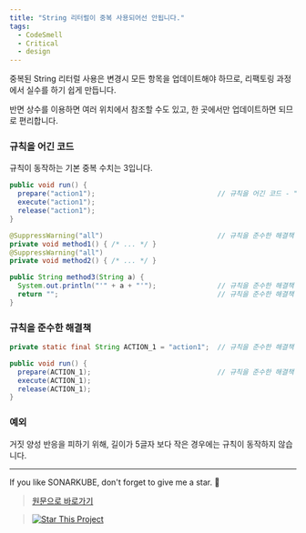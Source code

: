 ```yaml
---
title: "String 리터럴이 중복 사용되어선 안됩니다."
tags:
  - CodeSmell
  - Critical
  - design
---
```


중복된 String 리터럴 사용은 변경시 모든 항목을 업데이트해야 하므로, 리팩토링 과정에서 실수를 하기 쉽게 만듭니다.

반면 상수를 이용하면 여러 위치에서 참조할 수도 있고, 한 곳에서만 업데이트하면 되므로 편리합니다.

### 규칙을 어긴 코드

규칙이 동작하는 기본 중복 수치는 3입니다.

```java
public void run() {
  prepare("action1");                              // 규칙을 어긴 코드 - "action1" 이 3번 중복되어 사용되었습니다
  execute("action1");
  release("action1");
}

@SuppressWarning("all")                            // 규칙을 준수한 해결책 - 어노테이션에서는 이 규칙이 적용되지 않습니다
private void method1() { /* ... */ }
@SuppressWarning("all")
private void method2() { /* ... */ }

public String method3(String a) {
  System.out.println("'" + a + "'");               // 규칙을 준수한 해결책 - 리터럴 "'" 은 5글자 이하라서 예외처리 됩니다
  return "";                                       // 규칙을 준수한 해결책 - 리터럴 "" 은 5글자 이하라서 예외처리 됩니다
}
```

### 규칙을 준수한 해결책

```java
private static final String ACTION_1 = "action1";  // 규칙을 준수한 해결책

public void run() {
  prepare(ACTION_1);                               // 규칙을 준수한 해결책
  execute(ACTION_1);
  release(ACTION_1);
}
```

### 예외

거짓 양성 반응을 피하기 위해, 길이가 5글자 보다 작은 경우에는 규칙이 동작하지 않습니다.

---

If you like SONARKUBE, don't forget to give me a star. :star2:

> [원문으로 바로가기](https://rules.sonarsource.com/java/RSPEC-1192)

> [![Star This Project](https://img.shields.io/github/stars/kantabile/sonarkube.svg?label=Stars&style=social)](https://github.com/kantabile/sonarkube)
